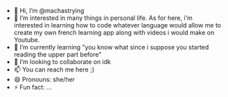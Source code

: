 - 👋 Hi, I’m @machastrying
- 👀 I’m interested in many things in personal life. As for here, i'm interested in learning how to code whatever language would allow me to create my own french learning app along with videos i would make on Youtube.
- 🌱 I’m currently learning "you know what since i suppose you started reading the upper part before"
- 💞️ I’m looking to collaborate on idk
- 📫 You can reach me here ;) 
- 😄 Pronouns: she/her
- ⚡ Fun fact: ...

<!---
machastrying/machastrying is a ✨ special ✨ repository because its `README.md` (this file) appears on your GitHub profile.
You can click the Preview link to take a look at your changes.
--->

